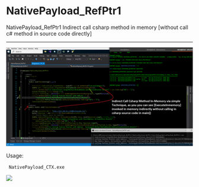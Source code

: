 # NativePayload_RefPtr1

NativePayload_RefPtr1 Indirect call csharp method in memory [without call c# method in source code directly]

 

---------------

 ![](https://github.com/DamonMohammadbagher/NativePayload_RefPtr1/blob/main/RefPTR.png)

Usage: 
    
     NativePayload_CTX.exe 
      
 
<p><a href="https://hits.seeyoufarm.com"><img src="https://hits.seeyoufarm.com/api/count/incr/badge.svg?url=https://github.com/DamonMohammadbagher/NativePayload_RefPtr1/"/></a></p>
